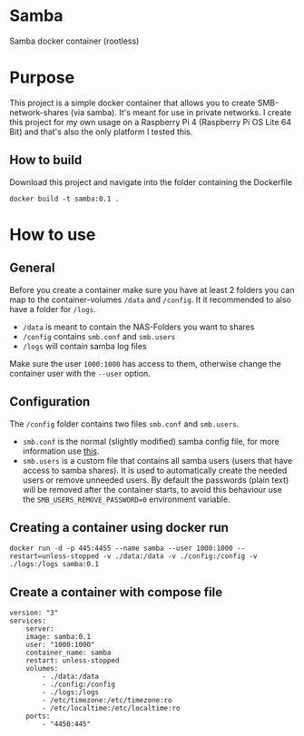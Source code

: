 # Samba
		
Samba docker container (rootless)
		
# Purpose
		
This project is a simple docker container that allows you to create SMB-network-shares (via samba). It's meant for use in private networks.
I create this project for my own usage on a Raspberry Pi 4 (Raspberry Pi OS Lite 64 Bit) and that's also the only platform I tested this.
		
		
## How to build
		
Download this project and navigate into the folder containing the Dockerfile
		
    docker build -t samba:0.1 .
		
# How to use
		
## General
		
Before you create a container make sure you have at least 2 folders you can map to the container-volumes `/data` and `/config`.
It it recommended to also have a folder for `/logs`.
		
* `/data` is meant to contain the NAS-Folders you want to shares
* `/config` contains `smb.conf` and `smb.users`
* `/logs` will contain samba log files
		
Make sure the user `1000:1000` has access to them, otherwise change the container user with the `--user` option.
		
## Configuration
		
The `/config` folder contains two files `smb.conf` and `smb.users`.
* `smb.conf` is the normal (slightly modified) samba config file, for more information use [this](https://www.samba.org/samba/docs/current/man-html/smb.conf.5.html).
* `smb.users` is a custom file that contains all samba users (users that have access to samba shares). It is used to automatically create the needed users or remove unneeded users. By default the passwords (plain text) will be removed after the container starts, to avoid this behaviour use the `SMB_USERS_REMOVE_PASSWORD=0` environment variable.
		
		
		
## Creating a container using docker run
    docker run -d -p 445:4455 --name samba --user 1000:1000 --restart=unless-stopped -v ./data:/data -v ./config:/config -v ./logs:/logs samba:0.1
		
## Create a container with compose file
    version: "3"
    services:
        server:
        image: samba:0.1
        user: "1000:1000"
        container_name: samba
        restart: unless-stopped
        volumes:
            - ./data:/data
            - ./config:/config
            - ./logs:/logs
            - /etc/timezone:/etc/timezone:ro
            - /etc/localtime:/etc/localtime:ro
        ports:
            - "4450:445"

